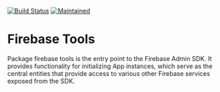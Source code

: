 [![Build Status](https://travis-ci.com/savannahghi/firebase_tools.svg?branch=main)](https://travis-ci.com/savannahghi/firebase_tools)
[![Maintained](https://img.shields.io/badge/Maintained-Actively-informational.svg?style=for-the-badge)](https://shields.io/)
# Firebase Tools
Package firebase tools is the entry point to the Firebase Admin SDK. It provides functionality for initializing App instances, which serve as the central entities that provide access to various other Firebase services exposed from the SDK.
